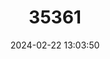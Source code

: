 ---
title: "35361"
category: "Ceiba rosea"
draft: false
date: 2024-02-22 13:03:50
languages:
  Spanish; Castilian: ["Pochote"]
---